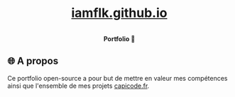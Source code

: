 <h1 align="center"><a href="https://iamflk.github.io/">iamflk.github.io</a></h1>


<a href="https://iamflk.github.io/"><img src="https://zupimages.net/up/20/30/3rqw.png" alt="" /></a>

<p align="center">
  <strong>Portfolio 👻</strong>
</p>

## 🌐 A propos

Ce portfolio open-source a pour but de mettre en valeur mes compétences ainsi que l'ensemble de mes projets [capicode.fr](https://iamflk.github.io/).



